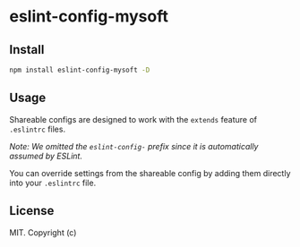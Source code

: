 # eslint-config-mysoft

## Install

```bash
npm install eslint-config-mysoft -D
```

## Usage

Shareable configs are designed to work with the `extends` feature of `.eslintrc` files.

*Note: We omitted the `eslint-config-` prefix since it is automatically assumed by ESLint.*

You can override settings from the shareable config by adding them directly into your
`.eslintrc` file.

## License

MIT. Copyright (c)
